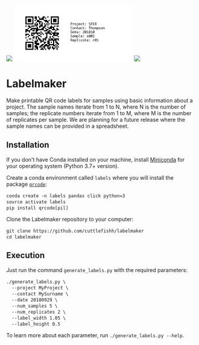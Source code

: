 <img src="https://images-na.ssl-images-amazon.com/images/I/61UOa%2BgxXuL._SL1024_.jpg" height=150> <img src="example.png" height=150> <img src="https://assets.fishersci.com/TFS-Assets/CCG/product-images/F144079~p.eps-650.jpg" height=150>

# Labelmaker

Make printable QR code labels for samples using basic information about a project. The sample names iterate from 1 to N, where N is the number of samples; the replicate numbers iterate from 1 to M, where M is the number of replicates per sample. We are planning for a future release where the sample names can be provided in a spreadsheet.

## Installation

If you don't have Conda installed on your machine, install [Miniconda](https://conda.io/miniconda.html) for your operating system (Python 3.7+ version).

Create a conda environment called `labels` where you will install the package [`qrcode`](https://pypi.org/project/qrcode/):

```
conda create -n labels pandas click python=3
source activate labels
pip install qrcode[pil]
```

Clone the Labelmaker repository to your computer:

```
git clone https://github.com/cuttlefishh/labelmaker
cd labelmaker
```

## Execution

Just run the command `generate_labels.py` with the required parameters:

```
./generate_labels.py \
  --project MyProject \
  --contact MySurname \
  --date 20180929 \
  --num_samples 5 \
  --num_replicates 2 \
  --label_width 1.05 \
  --label_height 0.5
```

To learn more about each parameter, run `./generate_labels.py --help`.
